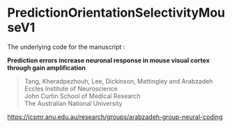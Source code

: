# PredictionOrientationSelectivityMouseV1

The underlying code for the manuscript : 


**Prediction errors increase neuronal response in mouse visual cortex through gain amplification**


> Tang, Kheradpezhouh, Lee, Dickinson, Mattingley and Arabzadeh <br/>
Eccles Institute of Neuroscience <br/>
John Curtin School of Medical Research  <br/>
The Australian National University <br/>

https://jcsmr.anu.edu.au/research/groups/arabzadeh-group-neural-coding

